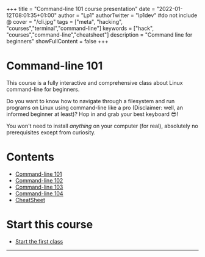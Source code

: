 +++
title = "Command-line 101 course presentation"
date = "2022-01-12T08:01:35+01:00"
author = "Lp1"
authorTwitter = "lp1dev" #do not include @
cover = "/cli.jpg"
tags = ["meta", "hacking", "courses","terminal","command-line"]
keywords = ["hack", "courses","command-line","cheatsheet"]
description = "Command line for beginners"
showFullContent = false
+++

# Command-line 101

This course is a fully interactive and comprehensive class about Linux command-line for beginners.

Do you want to know how to navigate through a filesystem and run programs on Linux using command-line like a pro (Disclaimer: well, an informed beginner at least)? 
Hop in and grab your best keyboard 😎!

You won't need to install *anything* on your computer (for real), absolutely no prerequisites except from curiosity.

# Contents

- [Command-line 101](./101)
- [Command-line 102](./102)
- [Command-line 103](./103)
- [Command-line 104](./104)
- [CheatSheet](./cheatsheet)

# Start this course

- [Start the first class](./101)

---

